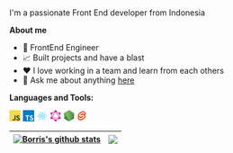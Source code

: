 <br />

I'm a passionate Front End developer from Indonesia

**About me**

- 💼 FrontEnd Engineer
- 📈 Built projects and have a blast
- ❤️ I love working in a team and learn from each others
- 💬 Ask me about anything [here](https://github.com/linkb15/linkb15/issues)

**Languages and Tools:**  

<code><img height="20" src="https://raw.githubusercontent.com/github/explore/80688e429a7d4ef2fca1e82350fe8e3517d3494d/topics/javascript/javascript.png"></code>
<code><img height="20" src="https://raw.githubusercontent.com/github/explore/80688e429a7d4ef2fca1e82350fe8e3517d3494d/topics/typescript/typescript.png"></code>
<code><img height="20" src="https://raw.githubusercontent.com/github/explore/80688e429a7d4ef2fca1e82350fe8e3517d3494d/topics/react/react.png"></code>
<code><img height="20" src="https://raw.githubusercontent.com/github/explore/5c058a388828bb5fde0bcafd4bc867b5bb3f26f3/topics/graphql/graphql.png"></code>
<code><img height="20" src="https://raw.githubusercontent.com/github/explore/80688e429a7d4ef2fca1e82350fe8e3517d3494d/topics/nodejs/nodejs.png"></code> 
<code><img height="20" src="https://raw.githubusercontent.com/sveltejs/branding/master/svelte-logo.svg"></code>    

| <a href="https://github.com/linkb15/github-readme-stats"><img align="center" src="https://github-readme-stats.vercel.app/api?username=linkb15&show_icons=true&include_all_commits=true&theme=gotham&hide_border=true" alt="Borris's github stats" /></a> | <a href="https://github.com/anuraghazra/github-readme-stats"><img align="center" src="https://github-readme-stats.vercel.app/api/top-langs/?username=linkb15&layout=compact&theme=gotham&hide_border=true" /></a> |
| ------------- | ------------- |
